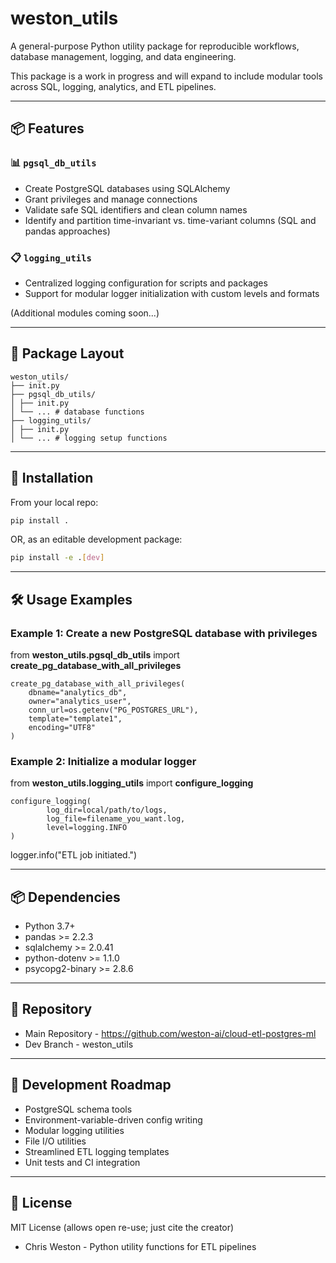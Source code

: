 # weston\_utils

A general-purpose Python utility package for reproducible workflows, database management, logging, and data engineering.

This package is a work in progress and will expand to include modular tools across SQL, logging, analytics, and ETL pipelines.

---

## 📦 Features

### 📊 `pgsql_db_utils`
- Create PostgreSQL databases using SQLAlchemy
- Grant privileges and manage connections
- Validate safe SQL identifiers and clean column names
- Identify and partition time-invariant vs. time-variant columns (SQL and pandas approaches)

### 📋 `logging_utils`
- Centralized logging configuration for scripts and packages
- Support for modular logger initialization with custom levels and formats

(Additional modules coming soon...)

---

## 📁 Package Layout

```text
weston_utils/
├── init.py
├── pgsql_db_utils/
│ ├── init.py
│ └── ... # database functions
├── logging_utils/
│ ├── init.py
│ └── ... # logging setup functions
```

---

## 🚀 Installation

From your local repo:
```bash
pip install .
```

OR, as an editable development package:
```bash
pip install -e .[dev]
```

---

## 🛠️ Usage Examples

### Example 1: Create a new PostgreSQL database with privileges

from **weston\_utils.pgsql\_db\_utils** import **create\_pg\_database\_with\_all\_privileges**

```text
create_pg_database_with_all_privileges(
    dbname="analytics_db",
    owner="analytics_user",
    conn_url=os.getenv("PG_POSTGRES_URL"),
    template="template1",
    encoding="UTF8"
)
```

### Example 2: Initialize a modular logger

from **weston\_utils.logging\_utils** import **configure\_logging**

```text
configure_logging(
        log_dir=local/path/to/logs,
        log_file=filename_you_want.log,
        level=logging.INFO
)

```
logger.info("ETL job initiated.")

---

## 📦 Dependencies

- Python 3.7+
- pandas >= 2.2.3
- sqlalchemy >= 2.0.41
- python-dotenv >= 1.1.0
- psycopg2-binary >= 2.8.6

---

## 🔗 Repository
- Main Repository - https://github.com/weston-ai/cloud-etl-postgres-ml
- Dev Branch - weston\_utils

---

## 🧪 Development Roadmap

- PostgreSQL schema tools
- Environment-variable-driven config writing
- Modular logging utilities
- File I/O utilities
- Streamlined ETL logging templates
- Unit tests and CI integration

---

## 📄 License

MIT License (allows open re-use; just cite the creator)
- Chris Weston - Python utility functions for ETL pipelines

